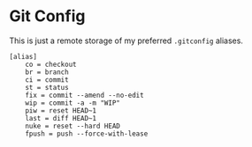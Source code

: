 # Git Config
This is just a remote storage of my preferred `.gitconfig` aliases.

```
[alias]
	co = checkout
	br = branch
	ci = commit
	st = status
	fix = commit --amend --no-edit
	wip = commit -a -m "WIP"
	piw = reset HEAD~1
	last = diff HEAD~1
	nuke = reset --hard HEAD
	fpush = push --force-with-lease
```
